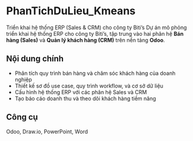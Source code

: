 # PhanTichDuLieu_Kmeans
Triển khai hệ thống ERP (Sales &amp; CRM) cho công ty Biti’s
Dự án mô phỏng triển khai hệ thống ERP cho công ty Biti’s, tập trung vào hai phân hệ **Bán hàng (Sales)** và **Quản lý khách hàng (CRM)** trên nền tảng **Odoo**.
## Nội dung chính
- Phân tích quy trình bán hàng và chăm sóc khách hàng của doanh nghiệp
- Thiết kế sơ đồ use case, quy trình workflow, và cơ sở dữ liệu
- Cấu hình hệ thống ERP với các phân hệ Sales và CRM
- Tạo báo cáo doanh thu và theo dõi khách hàng tiềm năng
## Công cụ
Odoo, Draw.io, PowerPoint, Word
